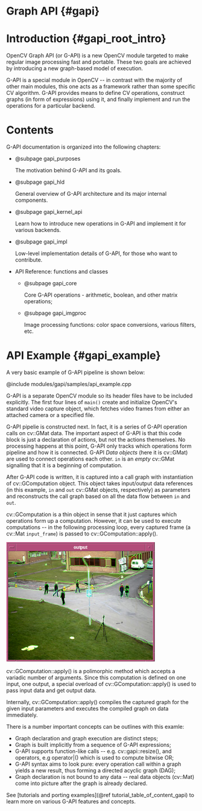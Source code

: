 # Graph API {#gapi}

# Introduction {#gapi_root_intro}

OpenCV Graph API (or G-API) is a new OpenCV module targeted to make
regular image processing fast and portable. These two goals are
achieved by introducing a new graph-based model of execution.

G-API is a special module in OpenCV -- in contrast with the majority
of other main modules, this one acts as a framework rather than some
specific CV algorithm. G-API provides means to define CV operations,
construct graphs (in form of expressions) using it, and finally
implement and run the operations for a particular backend.

# Contents

G-API documentation is organized into the following chapters:

- @subpage gapi_purposes

  The motivation behind G-API and its goals.

- @subpage gapi_hld

  General overview of G-API architecture and its major internal
  components.

- @subpage gapi_kernel_api

  Learn how to introduce new operations in G-API and implement it for
  various backends.

- @subpage gapi_impl

  Low-level implementation details of G-API, for those who want to
  contribute.

- API Reference: functions and classes

    - @subpage gapi_core

      Core G-API operations - arithmetic, boolean, and other matrix
      operations;

    - @subpage gapi_imgproc

      Image processing functions: color space conversions, various
      filters, etc.

# API Example {#gapi_example}

A very basic example of G-API pipeline is shown below:

@include modules/gapi/samples/api_example.cpp

<!-- TODO align this code with text using marks and itemized list -->

G-API is a separate OpenCV module so its header files have to be
included explicitly. The first four lines of `main()` create and
initialize OpenCV's standard video capture object, which fetches
video frames from either an attached camera or a specified file.

G-API pipelie is constructed next. In fact, it is a series of G-API
operation calls on cv::GMat data. The important aspect of G-API is
that this code block is just a declaration of actions, but not the
actions themselves. No processing happens at this point, G-API only
tracks which operations form pipeline and how it is connected. G-API
_Data objects_ (here it is cv::GMat) are used to connect operations
each other. `in` is an _empty_ cv::GMat signalling that it is a
beginning of computation.

After G-API code is written, it is captured into a call graph with
instantiation of cv::GComputation object. This object takes
input/output data references (in this example, `in` and `out`
cv::GMat objects, respectively) as parameters and reconstructs the
call graph based on all the data flow between `in` and `out`.

cv::GComputation is a thin object in sense that it just captures which
operations form up a computation. However, it can be used to execute
computations -- in the following processing loop, every captured frame (a
cv::Mat `input_frame`) is passed to cv::GComputation::apply().

![Example pipeline running on sample video 'vtest.avi'](pics/demo.jpg)

cv::GComputation::apply() is a polimorphic method which accepts a
variadic number of arguments. Since this computation is defined on one
input, one output, a special overload of cv::GComputation::apply() is
used to pass input data and get output data.

Internally, cv::GComputation::apply() compiles the captured graph for
the given input parameters and executes the compiled graph on data
immediately.

There is a number important concepts can be outlines with this examle:
* Graph declaration and graph execution are distinct steps;
* Graph is built implicitly from a sequence of G-API expressions;
* G-API supports function-like calls -- e.g. cv::gapi::resize(), and
  operators, e.g operator|() which is used to compute bitwise OR;
* G-API syntax aims to look pure: every operation call within a graph
  yields a new result, thus forming a directed acyclic graph (DAG);
* Graph declaration is not bound to any data -- real data objects
  (cv::Mat) come into picture after the graph is already declared.

<!-- FIXME: The above operator|() link links to MatExpr not GAPI -->

See [tutorials and porting examples](@ref tutorial_table_of_content_gapi)
to learn more on various G-API features and concepts.

<!-- TODO Add chapter on declaration, compilation, execution -->
